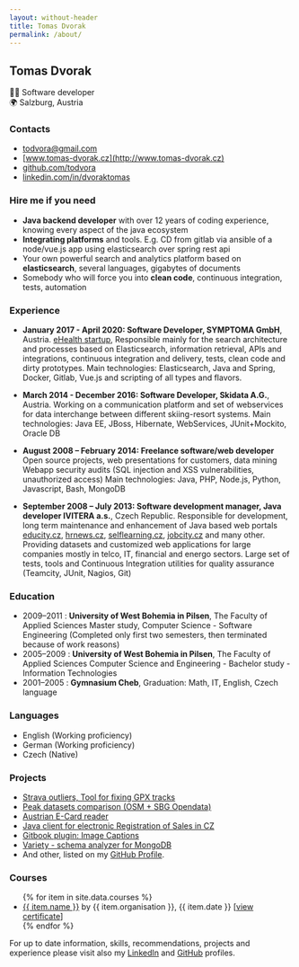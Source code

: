 ```yaml
---
layout: without-header
title: Tomas Dvorak 
permalink: /about/
---
```


## Tomas Dvorak

👨‍💻 Software developer  
🌍 Salzburg, Austria

### Contacts
- [todvora@gmail.com](mailto:todvora@gmail.com)
- [www.tomas-dvorak.cz](http://www.tomas-dvorak.cz)
- [github.com/todvora](https://github.com/todvora)
- [linkedin.com/in/dvoraktomas](https://www.linkedin.com/in/dvoraktomas)

### Hire me if you need

- **Java backend developer** with over 12 years of coding experience, knowing every aspect of the java ecosystem 
- **Integrating platforms** and tools. E.g. CD from gitlab via ansible of a node/vue.js app using elasticsearch over spring rest api
- Your own powerful search and analytics platform based on **elasticsearch**, several languages, gigabytes of documents
- Somebody who will force you into **clean code**, continuous integration, tests, automation

### Experience
- **January 2017 - April 2020: Software Developer, SYMPTOMA GmbH**, Austria.
    [eHealth startup](https://www.symptoma.com/), Responsible mainly for the search architecture and processes based on Elasticsearch, information retrieval, APIs and integrations, continuous integration and delivery, tests, clean code and dirty prototypes. Main technologies: Elasticsearch, Java and Spring, Docker, Gitlab, Vue.js and scripting of all types and flavors.

- **March 2014 - December 2016: Software Developer, Skidata A.G.**, Austria.
    Working on a communication platform and set of webservices for data interchange between different skiing-resort systems.
    Main technologies: Java EE, JBoss, Hibernate, WebServices, JUnit+Mockito, Oracle DB

- **August 2008 – February 2014: Freelance software/web developer**
    Open source projects, web presentations for customers, data mining
    Webapp security audits (SQL injection and XSS vulnerabilities, unauthorized access)
    Main technologies: Java, PHP, Node.js, Python, Javascript, Bash, MongoDB


- **September 2008 – July 2013: Software development manager, Java developer     IVITERA a.s.**, Czech Republic.
    Responsible for development, long term maintenance and enhancement of Java based web portals [educity.cz](http://www.educity.cz), [hrnews.cz](http://www.hrnews.cz), [selflearning.cz](http://www.selflearning.cz), [jobcity.cz](http://www.jobcity.cz) and many other.
    Providing datasets and customized web applications for large companies mostly in telco, IT, financial and energo sectors.
    Large set of tests, tools and Continuous Integration utilities for quality assurance (Teamcity, JUnit, Nagios, Git)

### Education
- 2009–2011 : **University of West Bohemia in Pilsen**, The Faculty of Applied Sciences
  Master study, Computer Science - Software Engineering
  (Completed only first two semesters, then terminated because of work reasons)
- 2005–2009 : **University of West Bohemia in Pilsen**, The Faculty of Applied Sciences
  Computer Science and Engineering - Bachelor study - Information Technologies
- 2001–2005 : **Gymnasium Cheb**,
  Graduation: Math, IT, English, Czech language

### Languages
- English (Working proficiency)
- German (Working proficiency)
- Czech (Native)

### Projects
- [Strava outliers, Tool for fixing GPX tracks](https://todvora.github.io/outliers/)
- [Peak datasets comparison (OSM + SBG Opendata)](https://todvora.github.io/gipfel/)
- [Austrian E-Card reader](https://github.com/todvora/ecard-reader)
- [Java client for electronic Registration of Sales in CZ](https://github.com/todvora/eet-client)
- [Gitbook plugin: Image Captions](https://github.com/todvora/gitbook-plugin-image-captions)
- [Variety - schema analyzer for MongoDB](https://github.com/variety/variety)
- And other, listed on my [GitHub Profile](https://github.com/todvora).

### Courses
<ul>
{% for item in site.data.courses %}
  <li><a href="{{ item.url }}">{{ item.name }}</a> by {{ item.organisation }}, {{ item.date }} [<a href="{{ item.attachment }}">view certificate</a>]</li>
{% endfor %}
</ul>

For up to date information, skills, recommendations, projects and experience please visit also my [LinkedIn](https://www.linkedin.com/in/dvoraktomas) and [GitHub](https://github.com/todvora) profiles.
